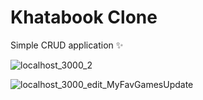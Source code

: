 <h1> Khatabook Clone </h1>

Simple CRUD application ✨


![localhost_3000_2](https://github.com/user-attachments/assets/a9ef5783-2abc-4614-9a33-7fa9f6c9a934)

![localhost_3000_edit_MyFavGamesUpdate](https://github.com/user-attachments/assets/3d5465ed-bf9b-43ad-b7a6-c8acf5677d7d)
